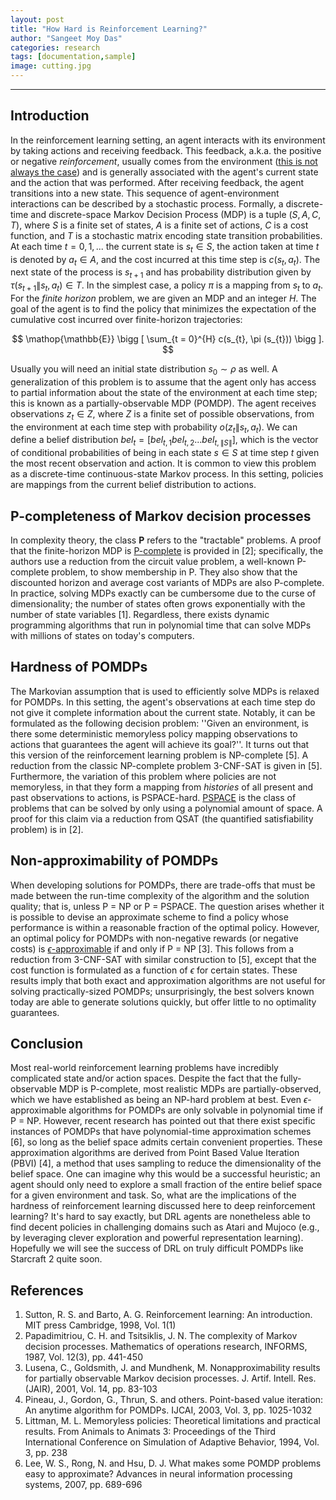 ```yaml
---
layout: post
title: "How Hard is Reinforcement Learning?"
author: "Sangeet Moy Das"
categories: research
tags: [documentation,sample]
image: cutting.jpg
---
```


<script type="text/javascript" async
  src="https://cdn.mathjax.org/mathjax/latest/MathJax.js?config=TeX-MML-AM_CHTML">
</script>

<script type="text/x-mathjax-config">
MathJax.Hub.Config({
  TeX: { equationNumbers: { autoNumber: "AMS" } },
  tex2jax: {inlineMath: [['$','$'], ['\\(','\\)']]}
});
</script>

---

## Introduction

In the reinforcement learning setting, an agent interacts with its environment by taking actions and receiving feedback. This feedback, a.k.a. the positive or negative *reinforcement*, usually comes from the environment ([this is not always the case](http://web.eecs.umich.edu/~baveja/Papers/FinalNIPSIMRL.pdf)) and is generally associated with the agent's current state and the action that was performed. After receiving feedback, the agent transitions into a new state. This sequence of agent-environment interactions can be described by a stochastic process. Formally, a discrete-time and discrete-space Markov Decision Process (MDP) is a tuple $(S, A, C, T)$, where $S$ is a finite set of states, $A$ is a finite set of actions, $C$ is a cost function, and $T$ is a stochastic matrix encoding state transition probabilities. At each time $t = 0, 1, ...$ the current state is $s_{t} \in S$, the action taken at time $t$ is denoted by $a_{t} \in A$, and the cost incurred at this time step is $c(s_{t}, a_{t})$. The next state of the process is $s_{t+1}$ and has probability distribution given by $\tau (s_{t+1} \| s_{t}, a_{t}) \in T$. In the simplest case, a policy $\pi$ is a mapping from $s_{t}$ to $a_{t}$. For the *finite horizon* problem, we are given an MDP and an integer $H$. The goal of the agent is to find the policy that minimizes the expectation of the cumulative cost incurred over finite-horizon trajectories:

$$
\mathop{\mathbb{E}} \bigg [ \sum_{t = 0}^{H} c(s_{t}, \pi (s_{t})) \bigg ].
$$

Usually you will need an initial state distribution $s_0 \sim \rho$ as well. A generalization of this problem is to assume that the agent only has access to partial information about the state of the environment at each time step; this is known as a partially-observable MDP (POMDP). The agent receives observations $z_{t} \in Z$, where $Z$ is a finite set of possible observations, from the environment at each time step with probability $o(z_{t} \| s_{t}, a_{t})$. We can define a belief distribution $bel_{t} = [bel_{t, 1} bel_{t, 2} ... bel_{t, \|S\|}]$, which is the vector of conditional probabilities of being in each state $s \in S$ at time step $t$ given the most recent observation and action. It is common to view this problem as a discrete-time continuous-state Markov process. In this setting, policies are mappings from the current belief distribution to actions. 

## P-completeness of Markov decision processes

In complexity theory, the class **P** refers to the "tractable" problems. A proof that the finite-horizon MDP is [P-complete](https://en.wikipedia.org/wiki/P-complete) is provided in [2]; specifically, the authors use a reduction from the circuit value problem, a well-known P-complete problem, to show membership in P. They also show that the discounted horizon and average cost variants of MDPs are also P-complete. In practice, solving MDPs exactly can be cumbersome due to the curse of dimensionality; the number of states often grows exponentially with the number of state variables [1]. Regardless, there exists dynamic programming algorithms that run in polynomial time that can solve MDPs with millions of states on today's computers. 

## Hardness of POMDPs

The Markovian assumption that is used to efficiently solve MDPs is relaxed for POMDPs. In this setting, the agent's observations at each time step do not give it complete information about the current state. Notably, it can be formulated as the following decision problem: ''Given an environment, is there some deterministic memoryless policy mapping observations to actions that guarantees the agent will achieve its goal?''. It turns out that this version of the reinforcement learning problem is NP-complete [5]. A reduction from the classic NP-complete problem 3-CNF-SAT is given in [5]. Furthermore, the variation of this problem where policies are not memoryless, in that they form a mapping from *histories* of all present and past observations to actions, is PSPACE-hard. [PSPACE](https://en.wikipedia.org/wiki/PSPACE) is the class of problems that can be solved by only using a polynomial amount of space. A proof for this claim via a reduction from QSAT (the quantified satisfiability problem) is in [2].

## Non-approximability of POMDPs

When developing solutions for POMDPs, there are trade-offs that must be made between the run-time complexity of the algorithm and the solution quality; that is, unless P = NP or P = PSPACE. The question arises whether it is possible to devise an approximate scheme to find a policy whose performance is within a reasonable fraction of the optimal policy. However, an optimal policy for POMDPs with non-negative rewards (or negative costs) is [$\epsilon$-approximable](https://en.wikipedia.org/wiki/Polynomial-time_approximation_scheme) if and only if P = NP [3]. This follows from a reduction from 3-CNF-SAT with similar construction to [5], except that the cost function is formulated as a function of $\epsilon$ for certain states. These results imply that both exact and approximation algorithms are not useful for solving practically-sized POMDPs; unsurprisingly, the best solvers known today are able to generate solutions quickly, but offer little to no optimality guarantees. 

## Conclusion

Most real-world reinforcement learning problems have incredibly complicated state and/or action spaces. Despite the fact that the fully-observable MDP is P-complete, most realistic MDPs are partially-observed, which we have established as being an NP-hard problem at best. Even $\epsilon$-approximable algorithms for POMDPs are only solvable in polynomial time if P = NP. However, recent research has pointed out that there exist specific instances of POMDPs that have polynomial-time approximation schemes [6], so long as the belief space admits certain convenient properties. These approximation algorithms are derived from Point Based Value Iteration (PBVI) [4], a method that uses sampling to reduce the dimensionality of the belief space. One can imagine why this would be a successful heuristic; an agent should only need to explore a small fraction of the entire belief space for a given environment and task. So, what are the implications of the hardness of reinforcement learning discussed here to deep reinforcement learning? It's hard to say exactly, but DRL agents are nonetheless able to find decent policies in challenging domains such as Atari and Mujoco (e.g., by leveraging clever exploration and powerful representation learning). Hopefully we will see the success of DRL on truly difficult POMDPs like Starcraft 2 quite soon.  

## References

1. Sutton, R. S. and Barto, A. G. Reinforcement learning: An introduction. MIT press Cambridge, 1998, Vol. 1(1)
2. Papadimitriou, C. H. and Tsitsiklis, J. N. The complexity of Markov decision processes. Mathematics of operations research, INFORMS, 1987, Vol. 12(3), pp. 441-450
3. Lusena, C., Goldsmith, J. and Mundhenk, M. Nonapproximability results for partially observable Markov decision processes. J. Artif. Intell. Res.(JAIR), 2001, Vol. 14, pp. 83-103
4. Pineau, J., Gordon, G., Thrun, S. and others. Point-based value iteration: An anytime algorithm for POMDPs. IJCAI, 2003, Vol. 3, pp. 1025-1032
5. Littman, M. L. Memoryless policies: Theoretical limitations and practical results. From Animals to Animats 3: Proceedings of the Third International Conference on Simulation of Adaptive Behavior, 1994, Vol. 3, pp. 238
6. Lee, W. S., Rong, N. and Hsu, D. J. What makes some POMDP problems easy to approximate? Advances in neural information processing systems, 2007, pp. 689-696